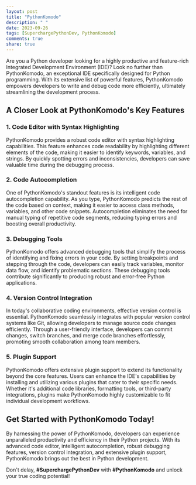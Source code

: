 ```yaml
---
layout: post
title: "PythonKomodo"
description: " "
date: 2023-09-26
tags: [SuperchargePythonDev, PythonKomodo]
comments: true
share: true
---
```


Are you a Python developer looking for a highly productive and feature-rich Integrated Development Environment (IDE)? Look no further than PythonKomodo, an exceptional IDE specifically designed for Python programming. With its extensive list of powerful features, PythonKomodo empowers developers to write and debug code more efficiently, ultimately streamlining the development process. 

## A Closer Look at PythonKomodo's Key Features

### 1. Code Editor with Syntax Highlighting

PythonKomodo provides a robust code editor with syntax highlighting capabilities. This feature enhances code readability by highlighting different elements of the code, making it easier to identify keywords, variables, and strings. By quickly spotting errors and inconsistencies, developers can save valuable time during the debugging process.

### 2. Code Autocompletion

One of PythonKomodo's standout features is its intelligent code autocompletion capability. As you type, PythonKomodo predicts the rest of the code based on context, making it easier to access class methods, variables, and other code snippets. Autocompletion eliminates the need for manual typing of repetitive code segments, reducing typing errors and boosting overall productivity.

### 3. Debugging Tools

PythonKomodo offers advanced debugging tools that simplify the process of identifying and fixing errors in your code. By setting breakpoints and stepping through the code, developers can easily track variables, monitor data flow, and identify problematic sections. These debugging tools contribute significantly to producing robust and error-free Python applications.

### 4. Version Control Integration

In today's collaborative coding environments, effective version control is essential. PythonKomodo seamlessly integrates with popular version control systems like Git, allowing developers to manage source code changes efficiently. Through a user-friendly interface, developers can commit changes, switch branches, and merge code branches effortlessly, promoting smooth collaboration among team members.

### 5. Plugin Support

PythonKomodo offers extensive plugin support to extend its functionality beyond the core features. Users can enhance the IDE's capabilities by installing and utilizing various plugins that cater to their specific needs. Whether it's additional code libraries, formatting tools, or third-party integrations, plugins make PythonKomodo highly customizable to fit individual development workflows.

## Get Started with PythonKomodo Today!

By harnessing the power of PythonKomodo, developers can experience unparalleled productivity and efficiency in their Python projects. With its advanced code editor, intelligent autocompletion, robust debugging features, version control integration, and extensive plugin support, PythonKomodo brings out the best in Python development.

Don't delay, **#SuperchargePythonDev** with **#PythonKomodo** and unlock your true coding potential!